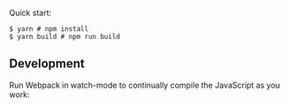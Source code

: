 

Quick start:

```
$ yarn # npm install
$ yarn build # npm run build
````

## Development

Run Webpack in watch-mode to continually compile the JavaScript as you work:

